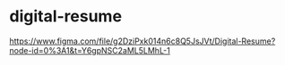 # digital-resume
https://www.figma.com/file/g2DziPxk014n6c8Q5JsJVt/Digital-Resume?node-id=0%3A1&t=Y6gpNSC2aML5LMhL-1